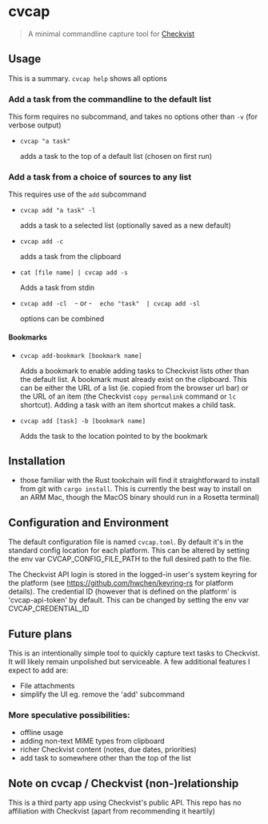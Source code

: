 # cvcap 
> A minimal commandline capture tool for [Checkvist](https://checkvist.com)

## Usage
This is a summary. `cvcap help` shows all options
### Add a task from the commandline to the default list
  This form requires no subcommand, and takes no options other than `-v` (for verbose output)

* `cvcap "a task"` 

  adds a task to the top of a default list (chosen on first run)


### Add a task from a choice of sources to any list
This requires use of the `add` subcommand
* `cvcap add "a task" -l` 

  adds a task to a selected list (optionally saved as a new default)
* `cvcap add -c`

  adds a task from the clipboard
* `cat [file name] | cvcap add -s`
  
   Adds a task from stdin

* `cvcap add -cl` &nbsp;&nbsp;  - or - &nbsp;&nbsp;   `echo "task"  | cvcap add -sl`

   options can be combined

#### Bookmarks
* `cvcap add-bookmark [bookmark name]`

   Adds a bookmark to enable adding tasks to Checkvist lists other than the default list.
   A bookmark must already exist on the clipboard. This can be either the URL of a list 
   (ie. copied from the browser url bar) or the URL of an item (the Checkvist `copy permalink` command
    or `lc` shortcut). Adding a task with an item shortcut makes a child task.

* `cvcap add [task] -b [bookmark name]`
  
  Adds the task to the location pointed to by the bookmark

## Installation
* those familiar with the Rust tookchain will find it straightforward to install from git with `cargo install`. This is currently the best way to install on an ARM Mac, though the MacOS binary should run in a Rosetta terminal)

## Configuration and Environment

The default configuration file is named `cvcap.toml`. By default it's in the standard config location for each platform.
This can be altered by setting the env var CVCAP_CONFIG_FILE_PATH to the full desired path to the file.

The Checkvist API login is stored in the logged-in user's system keyring for the platform (see https://github.com/hwchen/keyring-rs for platform details).
The credential ID (however that is defined on the platform' is 'cvcap-api-token' by default. This can be changed by setting the env var CVCAP_CREDENTIAL_ID


## Future plans
This is an intentionally simple tool to quickly capture text tasks to Checkvist. It will likely remain unpolished but serviceable. A few additional features I expect to add are:
* File attachments
* simplify the UI eg. remove the 'add' subcommand 

### More speculative possibilities:
* offline usage
* adding non-text MIME types from clipboard
* richer Checkvist content (notes, due dates, priorities) 
* add task to somewhere other than the top of the list

## Note on cvcap / Checkvist (non-)relationship
This is a third party app using Checkvist's public API. This repo has no affiliation with Checkvist (apart from recommending it heartily)
